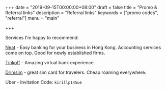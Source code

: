 +++
date = "2019-09-15T00:00:00+08:00"
draft = false
title = "Promo & Referral links"
description = "Referral links"
keywords = ["promo codes", "referral"]
menu = "main"

+++

Services I'm happy to recommend:

[Neat](https://dashboard.neat.hk/affiliate?ref=p99) - Easy banking for your business in Hong Kong. Accounting services come on top. Good for newly established firms.

[Tinkoff](https://tinkoff.ru) - Amazing virtual bank experience. 

[Drimsim](https://drimsim.app.link/LINVBPKjDZ) - great sim card for travelers. Cheap roaming everywhere.

Uber - Invitation Code: `kirillp145ue`
